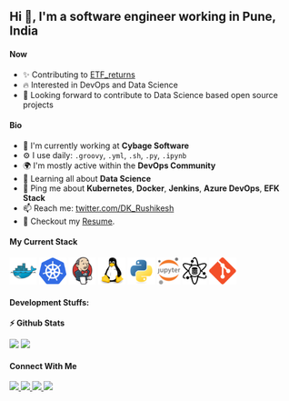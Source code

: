 ## Hi 👋, I'm a software engineer working in Pune, India


#### Now

- ✨ Contributing to [ETF_returns](https://github.com/rushikeshdikey/ETF_returns)
- :fire: Interested in DevOps and Data Science
- :calendar: Looking forward to contribute to Data Science based open source projects 

#### Bio

- 🏢 I'm currently working at **Cybage Software**
- ⚙️ I use daily: `.groovy`, `.yml`, `.sh`, `.py`, `.ipynb` 
- 🌍 I'm mostly active within the **DevOps Community**
- 🌱 Learning all about **Data Science**
- 💬 Ping me about **Kubernetes**, **Docker**, **Jenkins**, **Azure DevOps**, **EFK Stack**
- 📫 Reach me: [twitter.com/DK_Rushikesh](https://twitter.com/DK_Rushikesh)
- 📝 Checkout my [Resume](files/resume.pdf).

#### My Current Stack

<img height="48" src="img/docker.svg" alt="Docker"> <img height="48" src="img/kubernetes.svg" alt="kubernetes"> <img height="48" src="img/jenkins.svg" alt="jenkins"> <img height="48" src="img/linux.svg" alt="linux"> <img height="48" src="img/python.svg" alt="python"> <img height="48" src="img/jupyter.svg" alt="jupyter"> <img height="48" src="img/data-science.svg" alt="data-science"> <img height="48" src="img/git.svg" alt="git">

#### Development Stuffs:

<b>⚡ Github Stats</b>
<p float="left">
<img height="180em" src="https://github-readme-stats.vercel.app/api?username=rushikeshdikey&show_icons=true&hide_border=true&&count_private=true&include_all_commits=true" /> 
<img height="180em" src="https://github-readme-stats.vercel.app/api/top-langs/?username=rushikeshdikey&show_icons=true&hide_border=true&layout=compact&langs_count=8"/>
</p>


#### Connect With Me

<p left="center">
<a href="https://twitter.com/DK_Rushikesh">
  <img src="https://img.shields.io/badge/twitter-%231DA1F2.svg?&style=for-the-badge&logo=twitter&logoColor=white" height=25>
</a> 
<a href="https://www.linkedin.com/in/rushikesh-dikey/">
  <img src="https://img.shields.io/badge/linkedin-%230077B5.svg?&style=for-the-badge&logo=linkedin&logoColor=white" height=25>
</a> 
<a href="https://www.facebook.com/">
  <img src="https://img.shields.io/badge/Facebook-1877F2?style=for-the-badge&logo=facebook&logoColor=white" height=25>
</a>
<a href="mailto:dikeyrushikesh@gmail.com">
  <img src="	https://img.shields.io/badge/Gmail-D14836?style=for-the-badge&logo=gmail&logoColor=white" height=25>
</a>
</p>
